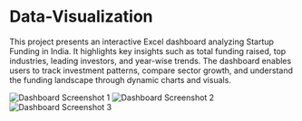 # Data-Visualization
This project presents an interactive Excel dashboard analyzing Startup Funding in India. It highlights key insights such as total funding raised, top industries, leading investors, and year-wise trends. The dashboard enables users to track investment patterns, compare sector growth, and understand the funding landscape through dynamic charts and visuals.

![Dashboard Screenshot 1](images/Screenshot%202025-08-25%20141036.png)
![Dashboard Screenshot 2](images/Screenshot%202025-08-25%20141004.png)
![Dashboard Screenshot 3](images/Screenshot%202025-08-25%20140926.png)
